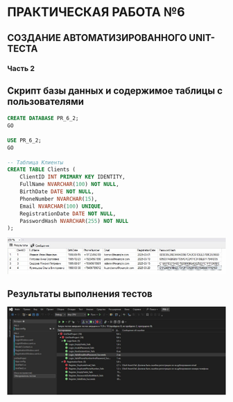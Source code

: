 # ПРАКТИЧЕСКАЯ РАБОТА №6

## СОЗДАНИЕ АВТОМАТИЗИРОВАННОГО UNIT-ТЕСТА

### Часть 2

## Скрипт базы данных и содержимое таблицы с пользователями

``` sql
CREATE DATABASE PR_6_2;
GO

USE PR_6_2;
GO

-- Таблица Клиенты
CREATE TABLE Clients (
    ClientID INT PRIMARY KEY IDENTITY,
    FullName NVARCHAR(100) NOT NULL,
    BirthDate DATE NOT NULL,
    PhoneNumber NVARCHAR(15),
    Email NVARCHAR(100) UNIQUE,
    RegistrationDate DATE NOT NULL,
    PasswordHash NVARCHAR(255) NOT NULL
);
```
![image](bd.png)


## Результаты выполнения тестов
![image](results.jpg)

